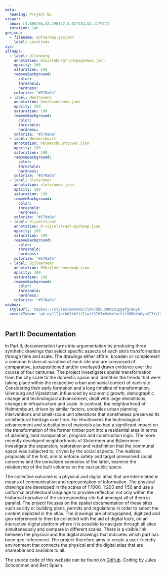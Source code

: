 ```yaml
---
meta:
  heading: Project NL
viewer:
  bbox: [4.806266,52.296147,5.027182,52.417977]
  rotation: 140
geojson:
  - filename: mothermap.geojson
    label: Locations
xyz:
allmaps:
  - label: Uilenburg
    annotation: 02uilenburgfrontpagenew2.json
    opacity: 100
    saturation: 100
    removeBackground:
      color:
      threshold:
      hardness:
    colorize: "#570a0a"
  - label: Houthavens
    annotation: houthavensnew.json
    opacity: 100
    saturation: 100
    removeBackground:
      color:
      threshold:
      hardness:
    colorize: "#570a0a"
  - label: Helmersbuurt
    annotation: helmersbuurtcover.json
    opacity: 100
    saturation: 100
    removeBackground:
      color:
      threshold:
      hardness:
    colorize: "#570a0a"
  - label: Slotermeer
    annotation: slotermeer.json
    opacity: 100
    saturation: 100
    removeBackground:
      color:
      threshold:
      hardness:
    colorize: "#570a0a"
  - label: Vijzelstraat
    annotation: 0-vijzelstraat-pinkmap.json
    opacity: 100
    saturation: 100
    removeBackground:
      color:
      threshold:
      hardness:
    colorize: "#570a0a"
  - label: Bijlmermeer
    annotation: 05bijlmercovermap.json
    opacity: 100
    saturation: 100
    removeBackground:
      color:
      threshold:
      hardness:
    colorize: "#570a0a"
mapbox:
  styleUrl: 'mapbox://styles/momokb/clnk7dduu000801pgefgra6yk'
  accessToken: 'pk.eyJ1IjoibW9tb2tiIiwiYSI6ImNsbmJxcGtrODBkYnUyaXI3Yjl2ODR1NTkifQ.OvugAnw_FwWro66sJ7Rl5A'
---
```

## Part II: Documentation

In Part II, documentation turns into argumentation by producing three synthetic drawings that select specific aspects of each site’s transformation through time and scale. The drawings either affirm, broaden or complement a common historical narrative of each site and are composed of comparative, juxtapositioned and/or overlayed drawn evidence over the course of four centuries. The project investigates spatial transformation from the city scale to the domestic space and identifies the trends that were taking place within the respective urban and social context of each site. Considering their early formation and a long timeline of transformation, Uilenburg and Vijzelstraat, influenced by economic growth, demographic change and technological advancement, dealt with large demolitions, changes in infrastructure and scale. In contrast, the neighborhood of Helmersbuurt, driven by similar factors, underlies urban planning interventions and small-scale unit alterations that nonetheless preserved its architectural heritage over time. For Houthavens the technological advancement and substitution of materials also had a significant impact on the transformation of the former timber port into a residential area in terms of planning, land manipulation, program and construction logic. The more recently developed neighborhoods of Slotermeer and Bijlmermeer investigate the expansion, restoration and redefinition that the communal space was subjected to, driven by the social aspects. The realized proposals of the first, aim to enforce safety and target unresolved social concerns and the unrealized scenarios of the latter, examine the relationship of the built volumes on the vast public space.


The collective outcome is a physical and digital atlas that are interrelated in means of communication and representation of information. The physical drawings are developed in the scales of 1:1000, 1:200 and 1:50 and use a uniformal architectural language to provoke reflection not only within the historical narrative of the corresponding site but amongst all of them in parallel. The project focuses on the spatial documentation of these sites such as city or building plans, permits and regulations in order to select the content depicted in the atlas. The drawings are photographed, digitized and geo-referenced to then be collected with the aid of digital tools, on an interactive digital platform where it is possible to navigate through all sites simultaneously and compare in different scales. There is a visible link between the physical and the digital drawings that indicates which part has been geo-referenced. The project therefore aims to create a user-friendly environment that connects the physical and the digital atlas that are shareable and available to all.


The source code of this website can be found on [GitHub](https://github.com/theberlage/city-atlas-app). Coding by Jules Schoonman and Bert Spaan.

